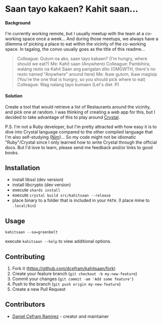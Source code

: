# Saan tayo kakaen? Kahit saan...

#### Background

I'm currently working remote, but I usually meetup with the team at a co-working space once a week... And during those meetups, we always have a dilemma of picking a place to eat within the vicinity of the co-working space. In tagalog, the convo usually goes as the title of this readme...

> Colleague: Gutom na ako, saan tayo kakaen? (I'm hungry, where should we eat?)
> Me: Kahit saan (Anywhere)
> Colleague: Pambihira, walang resto na Kahit Saan ang pangalan dito (OMGWTH, there's no resto named "Anywhere" around here)
> Me: Ikaw gutom, ikaw magisip (You're the one that is hungry, so you should pick where to eat)
> Colleague: Wag nalang tayo kumaen (Let's diet :P)

#### Solution

Create a tool that would retrieve a list of Restaurants around the vicinity, and pick one at random. I was thinking of creating a web app for this, but I decided to take advantage of this to play around [Crystal](https://crystal-lang.org).

P.S. I'm not a Ruby developer, but I'm pretty attracted with how easy it is to dive into Crystal language compared to the other compiled language that I'm also self-studying ([Nim](https://nim-lang.org))... So my code might not be idiomatic "Ruby"/Crystal since I only learned how to write Crystal through the official docs. But I'd love to learn, please send me feedback and/or links to good books.

## Installation

- install libssl (dev version)
- install libcrypto (dev version)
- execute `shards install`
- execute `crystal build src/kahitsaan --release`
- place binary to a folder that is included in your `PATH`. (I place mine to `.local/bin`)

## Usage

`kahitsaan --sa=greenbelt`

execute `kahitsaan --help` to view additional options.

## Contributing

1. Fork it (<https://github.com/dcefram/kahitsaan/fork>)
2. Create your feature branch (`git checkout -b my-new-feature`)
3. Commit your changes (`git commit -am 'Add some feature'`)
4. Push to the branch (`git push origin my-new-feature`)
5. Create a new Pull Request

## Contributors

- [Daniel Cefram Ramirez](https://github.com/dcefram) - creator and maintainer

